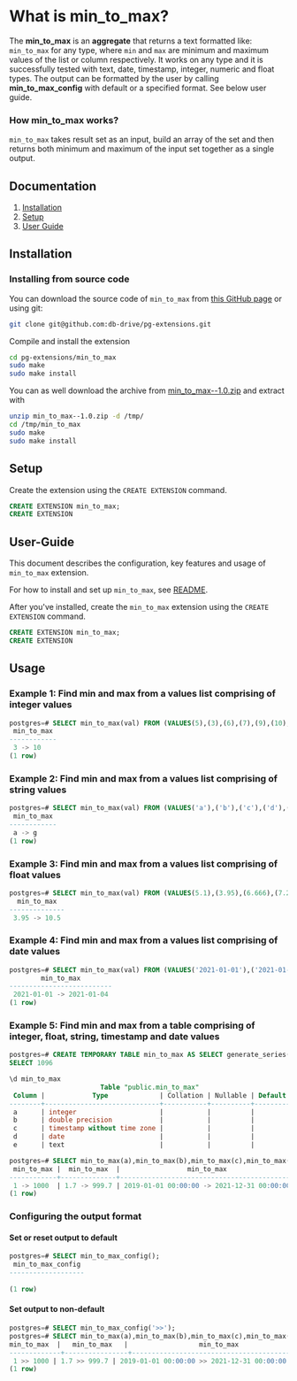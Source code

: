 # What is min_to_max?
The **min_to_max** is an **aggregate** that returns a text formatted like: `min_to_max` for any type, where `min` and `max` are minimum and maximum values of the list or column respectively.
It works on any type and it is successfully tested with text, date, timestamp, integer, numeric and float types. The output can be formatted by the user by calling **min_to_max_config** with default or a specified format. See below user guide.

### How min_to_max works?

`min_to_max` takes result set as an input, build an array of the set and then returns both minimum and maximum of the input set together as a single output.

## Documentation
1. [Installation](#installation)
2. [Setup](#setup) 
3. [User Guide](#User-Guide)

## Installation

### Installing from source code

You can download the source code of  ``min_to_max`` from [this GitHub page](https://github.com/db-drive/pg-extensions.git) or using git:
```sh
git clone git@github.com:db-drive/pg-extensions.git
```
Compile and install the extension
```sh
cd pg-extensions/min_to_max
sudo make 
sudo make install
```
You can as well download the archive from [min_to_max--1.0.zip](https://github.com/db-drive/pg-extensions/raw/main/min_to_max--1.0.zip) and extract with
```sh
unzip min_to_max--1.0.zip -d /tmp/
cd /tmp/min_to_max
sudo make 
sudo make install
```
## Setup

Create the extension using the ``CREATE EXTENSION`` command.
```sql
CREATE EXTENSION min_to_max;
CREATE EXTENSION
```
## User-Guide

This document describes the configuration, key features and usage of ``min_to_max`` extension.

For how to install and set up ``min_to_max``, see [README](https://github.com/db-drive/pg-extensions/blob/main/min_to_max/README.md).

After you've installed, create the ``min_to_max`` extension using the ``CREATE EXTENSION`` command.

```sql
CREATE EXTENSION min_to_max;
CREATE EXTENSION
```

## Usage

### Example 1: Find min and max from a values list comprising of integer values

```sql
postgres=# SELECT min_to_max(val) FROM (VALUES(5),(3),(6),(7),(9),(10),(7)) t(val);
 min_to_max 
------------
 3 -> 10
(1 row)

```

### Example 2: Find min and max from a values list comprising of string values
```sql
postgres=# SELECT min_to_max(val) FROM (VALUES('a'),('b'),('c'),('d'),('e'),('f'),('g')) t(val);
 min_to_max 
------------
 a -> g
(1 row)

```
### Example 3: Find min and max from a values list comprising of float values
```sql
postgres=# SELECT min_to_max(val) FROM (VALUES(5.1),(3.95),(6.666),(7.222),(9),(10.5),(7.4)) t(val);
  min_to_max  
--------------
 3.95 -> 10.5
```
### Example 4: Find min and max from a values list comprising of date values
```sql
postgres=# SELECT min_to_max(val) FROM (VALUES('2021-01-01'),('2021-01-02'),('2021-01-03'),('2021-01-04')) t(val);
        min_to_max        
--------------------------
 2021-01-01 -> 2021-01-04
(1 row)
```
### Example 5: Find min and max from a table comprising of integer, float, string, timestamp and date values
```sql
postgres=# CREATE TEMPORARY TABLE min_to_max AS SELECT generate_series(1,1000) AS a, generate_series(1.7,1000)::float AS b,generate_series(timestamp '2019-01-01', '2021-12-31', '1 day') AS c, generate_series(timestamp '2019-01-01', '2021-12-31', '1 day')::date as d,chr(generate_series(65,90)) AS e;
SELECT 1096

\d min_to_max
                       Table "public.min_to_max"
 Column |            Type             | Collation | Nullable | Default 
--------+-----------------------------+-----------+----------+---------
 a      | integer                     |           |          | 
 b      | double precision            |           |          | 
 c      | timestamp without time zone |           |          | 
 d      | date                        |           |          | 
 e      | text                        |           |          | 

postgres=# SELECT min_to_max(a),min_to_max(b),min_to_max(c),min_to_max(d),min_to_max(e) FROM min_to_max ;
 min_to_max |  min_to_max  |                 min_to_max                 |        min_to_max        | min_to_max 
------------+--------------+--------------------------------------------+--------------------------+------------
 1 -> 1000  | 1.7 -> 999.7 | 2019-01-01 00:00:00 -> 2021-12-31 00:00:00 | 2019-01-01 -> 2021-12-31 | A -> Z
(1 row)

```
### Configuring the output format
#### Set or reset output to default
```sql
postgres=# SELECT min_to_max_config();
 min_to_max_config 
-------------------
 
(1 row)
```
#### Set output to non-default
```sql
postgres=# SELECT min_to_max_config('>>');
postgres=# SELECT min_to_max(a),min_to_max(b),min_to_max(c),min_to_max(d),min_to_max(e) FROM min_to_max ;
min_to_max  |   min_to_max   |                  min_to_max                  |         min_to_max         | min_to_max 
-------------+----------------+----------------------------------------------+----------------------------+------------
 1 >> 1000 | 1.7 >> 999.7 | 2019-01-01 00:00:00 >> 2021-12-31 00:00:00 | 2019-01-01 >> 2021-12-31 | A >> Z
(1 row)
```
